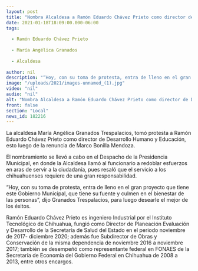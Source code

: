 ```yaml
---
layout: post
title: "Nombra Alcaldesa a Ramón Eduardo Chávez Prieto como director de Desarrollo Humano y Educación"
date: 2021-01-18T18:09:00.000-06:00
tags:
  
  - Ramón Eduardo Chávez Prieto
  
  - María Angélica Granados
  
  - Alcaldesa
  
author: nil
description: "“Hoy, con su toma de protesta, entra de lleno en el gran proyecto que tiene este Gobierno Municipal, que tiene su fuente y culmen en el bienestar de las personas”"
image: "/uploads/2021/images-unnamed_(1).jpg"
video: "nil"
audio: "nil"
alt: "Nombra Alcaldesa a Ramón Eduardo Chávez Prieto como director de Desarrollo Humano y Educación"
front: false
section: "Local"
news_id: 182216
---
```


La alcaldesa María Angélica Granados Trespalacios, tomó protesta a Ramón Eduardo Chávez Prieto como director de Desarrollo Humano y Educación, esto luego de la renuncia de Marco Bonilla Mendoza.

El nombramiento se llevó a cabo en el Despacho de la Presidencia Municipal, en donde la Alcaldesa llamó al funcionario a redoblar esfuerzos en aras de servir a la ciudadanía, pues resaló que el servicio a los chihuahuenses requiere de una gran responsabilidad.

“Hoy, con su toma de protesta, entra de lleno en el gran proyecto que tiene este Gobierno Municipal, que tiene su fuente y culmen en el bienestar de las personas”, dijo Granados Trespalacios, para luego desearle el mejor de los éxitos.

Ramón Eduardo Chávez Prieto es ingeniero Industrial por el Instituto Tecnológico de Chihuahua, fungió como Director de Planeación Evaluación y Desarrollo de la Secretaría de Salud del Estado en el periodo noviembre de 2017- diciembre 2020; además fue Subdirector de Obras y Conservación de la misma dependencia de noviembre 2016 a noviembre 2017; también se desempeñó como representante federal en FONAES de la Secretaría de Economía del Gobierno Federal en Chihuahua de 2008 a 2013, entre otros encargos.